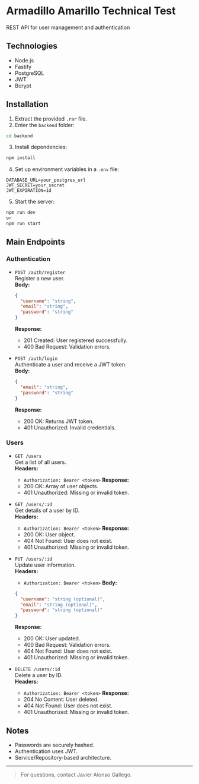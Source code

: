 # Armadillo Amarillo Technical Test

REST API for user management and authentication

## Technologies

- Node.js
- Fastify
- PostgreSQL
- JWT
- Bcrypt

## Installation

1. Extract the provided `.rar` file.
2. Enter the `backend` folder:
  ```bash
  cd backend
  ```
3. Install dependencies:
  ```bash
  npm install
  ```
4. Set up environment variables in a `.env` file:
  ```
  DATABASE_URL=your_postgres_url
  JWT_SECRET=your_secret
  JWT_EXPIRATION=1d
  ```
5. Start the server:
  ```bash
  npm run dev 
  or
  npm run start
  ```

## Main Endpoints

### Authentication

- `POST /auth/register`  
  Register a new user.  
  **Body:**  
  ```json
  {
    "username": "string",
    "email": "string",
    "password": "string"
  }
  ```
  **Response:**  
  - 201 Created: User registered successfully.
  - 400 Bad Request: Validation errors.

- `POST /auth/login`  
  Authenticate a user and receive a JWT token.  
  **Body:**  
  ```json
  {
    "email": "string",
    "password": "string"
  }
  ```
  **Response:**  
  - 200 OK: Returns JWT token.
  - 401 Unauthorized: Invalid credentials.

### Users

- `GET /users`  
  Get a list of all users.  
  **Headers:**  
  - `Authorization: Bearer <token>`
  **Response:**  
  - 200 OK: Array of user objects.
  - 401 Unauthorized: Missing or invalid token.

- `GET /users/:id`  
  Get details of a user by ID.  
  **Headers:**  
  - `Authorization: Bearer <token>`
  **Response:**  
  - 200 OK: User object.
  - 404 Not Found: User does not exist.
  - 401 Unauthorized: Missing or invalid token.

- `PUT /users/:id`  
  Update user information.  
  **Headers:**  
  - `Authorization: Bearer <token>`
  **Body:**  
  ```json
  {
    "username": "string (optional)",
    "email": "string (optional)",
    "password": "string (optional)"
  }
  ```
  **Response:**  
  - 200 OK: User updated.
  - 400 Bad Request: Validation errors.
  - 404 Not Found: User does not exist.
  - 401 Unauthorized: Missing or invalid token.

- `DELETE /users/:id`  
  Delete a user by ID.  
  **Headers:**  
  - `Authorization: Bearer <token>`
  **Response:**  
  - 204 No Content: User deleted.
  - 404 Not Found: User does not exist.
  - 401 Unauthorized: Missing or invalid token.


## Notes

- Passwords are securely hashed.
- Authentication uses JWT.
- Service/Repository-based architecture.

---

> For questions, contact Javier Alonso Gallego.
